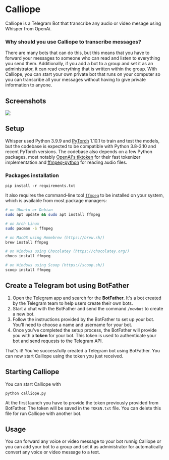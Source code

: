 # Calliope
Calliope is a Telegram Bot that transcribe any audio or video mesage using Whisper from OpenAi.

### Why should you use Calliope to transcribe messages? 
There are many bots that can do this, but this means that you have to forward your messages to someone who can read and listen to everything you send them. Additionally, if you add a bot to a group and set it as an administrator, it can read everything that is written within the group. With Calliope, you can start your own private bot that runs on your computer so you can transcribe all your messages without having to give private information to anyone.

## Screenshots

![](https://github.com/MatteoSid/calliope/blob/main/screenshots/test.gif)

## Setup
Whisper used Python 3.9.9 and [PyTorch](https://pytorch.org/) 1.10.1 to train and test the models, but the codebase is expected to be compatible with Python 3.8-3.10 and recent PyTorch versions. The codebase also depends on a few Python packages, most notably [OpenAI's tiktoken](https://github.com/openai/tiktoken) for their fast tokenizer implementation and [ffmpeg-python](https://github.com/kkroening/ffmpeg-python) for reading audio files.

### Packages installation
    pip install -r requirements.txt

It also requires the command-line tool [`ffmpeg`](https://ffmpeg.org/) to be installed on your system, which is available from most package managers:

```bash
# on Ubuntu or Debian
sudo apt update && sudo apt install ffmpeg

# on Arch Linux
sudo pacman -S ffmpeg

# on MacOS using Homebrew (https://brew.sh/)
brew install ffmpeg

# on Windows using Chocolatey (https://chocolatey.org/)
choco install ffmpeg

# on Windows using Scoop (https://scoop.sh/)
scoop install ffmpeg
```

## Create a Telegram bot using BotFather

1. Open the Telegram app and search for the **BotFather**. It's a bot created by the Telegram team to help users create their own bots.
2. Start a chat with the BotFather and send the command `/newbot` to create a new bot.
3. Follow the instructions provided by the BotFather to set up your bot. You'll need to choose a name and username for your bot.
4. Once you've completed the setup process, the BotFather will provide you with a **token** for your bot. This token is used to authenticate your bot and send requests to the Telegram API.

That's it! You've successfully created a Telegram bot using BotFather. You can now start Calliope using the token you just received.

## Starting Calliope
You can start Calliope with

    python calliope.py

At the first launch you have to provide the token previously provided from BotFather. The token will be saved in the `TOKEN.txt` file. You can delete this file for run Calliope with another bot.

## Usage
You can forward any voice or video message to your bot runnig Calliope or you can add your bot to a group and set it as administrator for automatically convert any voice or video message to a text.